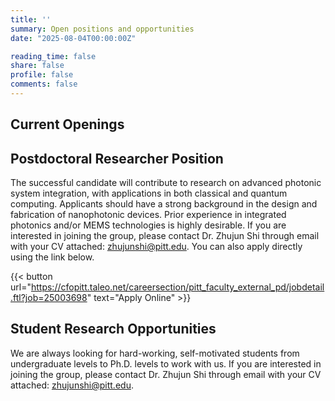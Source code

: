 ```yaml
---
title: ''
summary: Open positions and opportunities
date: "2025-08-04T00:00:00Z"

reading_time: false
share: false
profile: false
comments: false
---
```



## Current Openings

## Postdoctoral Researcher Position

The successful candidate will contribute to research on advanced photonic system integration, with applications in both classical and quantum computing. Applicants should have a strong background in the design and fabrication of nanophotonic devices. Prior experience in integrated photonics and/or MEMS technologies is highly desirable. If you are interested in joining the group, please contact Dr. Zhujun Shi through email with your CV attached: zhujunshi@pitt.edu. You can also apply directly using the link below.

{{< button url="https://cfopitt.taleo.net/careersection/pitt_faculty_external_pd/jobdetail.ftl?job=25003698" text="Apply Online" >}}


## Student Research Opportunities

We are always looking for hard-working, self-motivated students from undergraduate levels to Ph.D. levels to work with us. If you are interested in joining the group, please contact Dr. Zhujun Shi through email with your CV attached: zhujunshi@pitt.edu.

